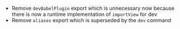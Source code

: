 - Remove `devBabelPlugin` export which is unnecessary now because there is now a runtime implementation of `importView` for dev
- Remove `aliases` export which is superseded by the `dev` command

